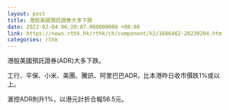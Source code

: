 ```yaml
---
layout: post
title: 港股美國預託證券大多下跌
date: 2023-02-04 06:20:07.000000000 +08:00
link: https://news.rthk.hk/rthk/ch/component/k2/1686462-20230204.htm
categories: rthk
---
```


港股美國預託證券(ADR)大多下跌。

工行、平保、小米、美團、騰訊、阿里巴巴ADR，比本港昨日收市價跌1%或以上。

滙控ADR則升1%，以港元計折合報56.5元。
